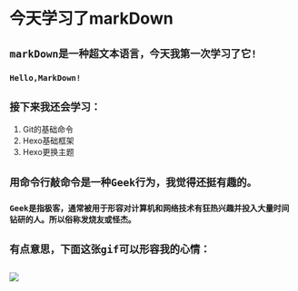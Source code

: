 # **今天学习了markDown**
##  `markDown是一种超文本语言，今天我第一次学习了它!`
### ``Hello,MarkDown!``
## `接下来我还会学习：`
1. Git的基础命令
1. Hexo基础框架
1. Hexo更换主题
## `用命令行敲命令是一种Geek行为，我觉得还挺有趣的。`
### ``Geek是指极客，通常被用于形容对计算机和网络技术有狂热兴趣并投入大量时间钻研的人。所以俗称发烧友或怪杰。``
## `有点意思，下面这张gif可以形容我的心情：`
## ![](https://qgt-style.oss-cn-hangzhou.aliyuncs.com/newcoursep4/g1/g1-2-2/tenor.gif)
